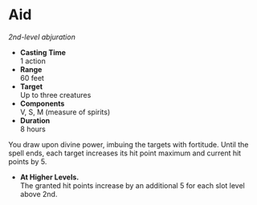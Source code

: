 # Aid

_2nd-level abjuration_
* **Casting Time**\
1 action
* **Range**\
60 feet
* **Target**\
Up to three creatures
* **Components**\
V, S, M (measure of spirits)
* **Duration**\
8 hours

You draw upon divine power, imbuing the targets with fortitude.
Until the spell ends, each target increases its hit point maximum and current hit points by 5.

* **At Higher Levels.**\
The granted hit points increase by an additional 5 for each slot level above 2nd.
